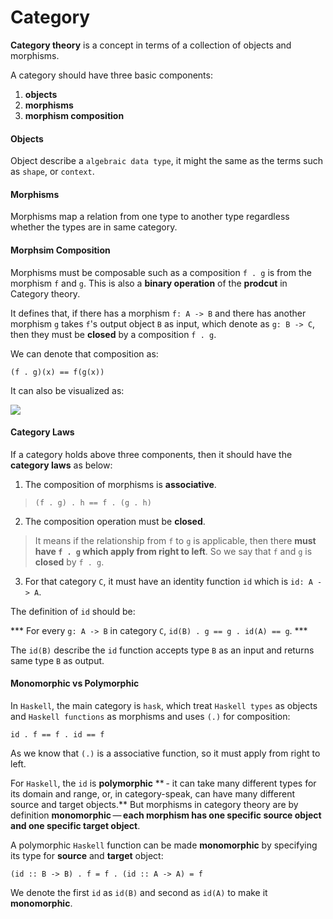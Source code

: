 # Category

**Category theory** is a concept in terms of a collection of objects and morphisms.

A category should have three basic components:

1. **objects** 
2. **morphisms** 
3. **morphism composition**

#### Objects

Object describe a `algebraic data type`, it might the same as the terms such as `shape`, or `context`.

#### Morphisms

Morphisms map a relation from one type to another type regardless whether the types are in same category.

#### Morphsim Composition


Morphisms must be composable such as a composition `f . g` is from the morphism `f` and `g`. This is also a **binary operation** of the **prodcut** in Category theory. 

It defines that, if there has a morphism `f: A -> B` and there has another morphism `g` takes `f`'s output object `B` as input, which denote as `g: B -> C`, then they must be **closed** by a composition `f . g`.

We can denote that composition as:

`(f . g)(x) == f(g(x))`

It can also be visualized as:

![](https://upload.wikimedia.org/wikipedia/commons/thumb/e/ef/Commutative_diagram_for_morphism.svg/200px-Commutative_diagram_for_morphism.svg.png)


#### Category Laws

If a category holds above three components, then it should have the **category laws** as below:

1. The composition of morphisms is **associative**.

  > `(f . g) . h == f . (g . h)`
  
2. The composition operation must be **closed**. 

  > It means if the relationship from `f` to `g` is applicable, then there **must have `f . g` which apply from right to left**. So we say that `f` and `g` is **closed** by `f . g`.

3. For that category `C`, it must have an identity function `id` which is `id: A -> A`.

The definition of `id` should be:

*** For every `g: A -> B` in category `C`, `id(B) . g == g . id(A) == g`. ***

The `id(B)` describe the `id` function accepts type `B` as an input and returns same type `B` as output. 

#### Monomorphic vs Polymorphic

In `Haskell`, the main category is `hask`, which treat `Haskell types` as objects and `Haskell functions` as morphisms and uses `(.)` for composition:

`id . f == f . id == f`

As we know that `(.)` is a associative function, so it must apply from right to left. 

For `Haskell`, the `id` is **polymorphic** ** - it can take many different types for its domain and range, or, in category-speak, can have many different source and target objects.** But morphisms in category theory are by definition **monomorphic** — **each morphism has one specific source object and one specific target object**.

A polymorphic `Haskell` function can be made **monomorphic** by specifying its type for **source** and **target** object:

`(id :: B -> B) . f = f . (id :: A -> A) = f` 

We denote the first `id` as `id(B)` and second as `id(A)` to make it **monomorphic**.